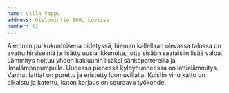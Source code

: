```yaml
---
name: Villa Vappu
address: Gislomintie 160, Loviisa
number: 12
---
```

Aiemmin purkukuntoisena pidetyssä, hieman kallellaan olevassa talossa on avattu hirsiseiniä ja lisätty uusia ikkunoita, 
jotta sisään saataisiin lisää valoa. Lämmitys hoituu yhden kakluunin lisäksi sähköpattereilla ja ilmalämpopumpulla.
Uudessa pienessä kylpyhuoneessa on lattialämmitys. Vanhat lattiat on purettu ja eristetty luomuvillalla. Kuistin vino 
katto on oikaistu ja katettu, katon korjaus on seuraava työkohde. 
